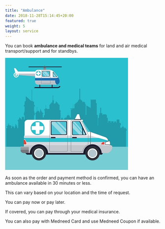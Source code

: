 ```yaml
---
title: "Ambulance"
date: 2018-11-28T15:14:45+20:00 
featured: true
weight: 5
layout: service
---
```


You can book **ambulance and medical teams** for land and air medical transport/support and for standbys.

![Ambulance](/images/illustrations/ambulance2.jpg)


As soon as the order and payment method is confirmed, you can have an ambulance available in 30 minutes or less. 

This can vary based on your location and the time of request.

You can pay now or pay later.

If covered, you can pay through your medical insurance.

You can also pay with Medneed Card and use Medneed Coupon if available.



